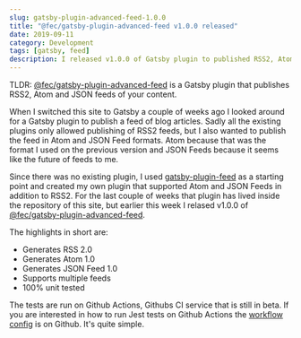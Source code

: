 ```yaml
---
slug: gatsby-plugin-advanced-feed-1.0.0
title: "@fec/gatsby-plugin-advanced-feed v1.0.0 released"
date: 2019-09-11
category: Development
tags: [gatsby, feed]
description: I released v1.0.0 of Gatsby plugin to published RSS2, Atom and JSON feeds
---
```


TLDR: [@fec/gatsby-plugin-advanced-feed](https://github.com/florianeckerstorfer/gatsby-plugin-advanced-feed) is a Gatsby plugin that publishes RSS2, Atom and JSON feeds of your content.

When I switched this site to Gatsby a couple of weeks ago I looked around for a Gatsby plugin to publish a feed of blog articles. Sadly all the existing plugins only allowed publishing of RSS2 feeds, but I also wanted to publish the feed in Atom and JSON Feed formats. Atom because that was the format I used on the previous version and JSON Feeds because it seems like the future of feeds to me.

Since there was no existing plugin, I used [gatsby-plugin-feed](https://github.com/gatsbyjs/gatsby/tree/master/packages/gatsby-plugin-feed) as a starting point and created my own plugin that supported Atom and JSON Feeds in addition to RSS2. For the last couple of weeks that plugin has lived inside the repository of this site, but earlier this week I relased v1.0.0 of [@fec/gatsby-plugin-advanced-feed](https://github.com/florianeckerstorfer/gatsby-plugin-advanced-feed).

The highlights in short are:

- Generates RSS 2.0
- Generates Atom 1.0
- Generates JSON Feed 1.0
- Supports multiple feeds
- 100% unit tested

The tests are run on Github Actions, Githubs CI service that is still in beta. If you are interested in how to run Jest tests on Github Actions the [workflow config](https://github.com/florianeckerstorfer/gatsby-plugin-advanced-feed/blob/master/.github/workflows/tests.yml) is on Github. It's quite simple.
